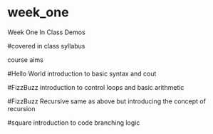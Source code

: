 # week_one
Week One In Class Demos

#covered in class
syllabus

course aims

#Hello World
introduction to basic syntax and cout

#FizzBuzz
introduction to control loops and basic arithmetic

#FizzBuzz Recursive
same as above but introducing the concept of recursion

#square
introduction to code branching logic
